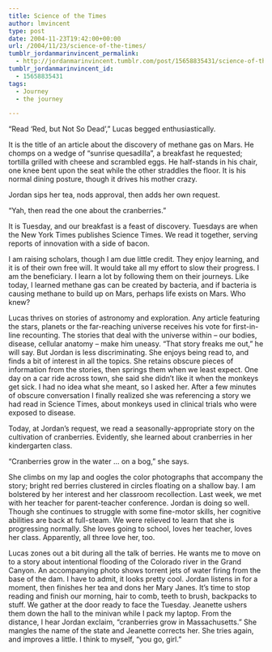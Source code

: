 ```yaml
---
title: Science of the Times
author: lmvincent
type: post
date: 2004-11-23T19:42:00+00:00
url: /2004/11/23/science-of-the-times/
tumblr_jordanmarinvincent_permalink:
  - http://jordanmarinvincent.tumblr.com/post/15658835431/science-of-the-times
tumblr_jordanmarinvincent_id:
  - 15658835431
tags:
  - Journey
  - the journey

---
```

&ldquo;Read &lsquo;Red, but Not So Dead&rsquo;,&rdquo; Lucas begged enthusiastically.

It is the title of an article about the discovery of methane gas on Mars. He chomps on a wedge of &ldquo;sunrise quesadilla&rdquo;, a breakfast he requested; tortilla grilled with cheese and scrambled eggs. He half-stands in his chair, one knee bent upon the seat while the other straddles the floor. It is his normal dining posture, though it drives his mother crazy.

Jordan sips her tea, nods approval, then adds her own request.

&ldquo;Yah, then read the one about the cranberries.&rdquo;

It is Tuesday, and our breakfast is a feast of discovery. Tuesdays are when the New York Times publishes Science Times. We read it together, serving reports of innovation with a side of bacon.<a name="more"></a>

I am raising scholars, though I am due little credit. They enjoy learning, and it is of their own free will. It would take all my effort to slow their progress. I am the beneficiary. I learn a lot by following them on their journeys. Like today, I learned methane gas can be created by bacteria, and if bacteria is causing methane to build up on Mars, perhaps life exists on Mars. Who knew?

Lucas thrives on stories of astronomy and exploration. Any article featuring the stars, planets or the far-reaching universe receives his vote for first-in-line recounting. The stories that deal with the universe within &ndash; our bodies, disease, cellular anatomy &ndash; make him uneasy. &ldquo;That story freaks me out,&rdquo; he will say. But Jordan is less discriminating. She enjoys being read to, and finds a bit of interest in all the topics. She retains obscure pieces of information from the stories, then springs them when we least expect. One day on a car ride across town, she said she didn&rsquo;t like it when the monkeys get sick. I had no idea what she meant, so I asked her. After a few minutes of obscure conversation I finally realized she was referencing a story we had read in Science Times, about monkeys used in clinical trials who were exposed to disease.

Today, at Jordan&rsquo;s request, we read a seasonally-appropriate story on the cultivation of cranberries. Evidently, she learned about cranberries in her kindergarten class.

&ldquo;Cranberries grow in the water &hellip; on a bog,&rdquo; she says.

She climbs on my lap and oogles the color photographs that accompany the story; bright red berries clustered in circles floating on a shallow bay. I am bolstered by her interest and her classroom recollection. Last week, we met with her teacher for parent-teacher conference. Jordan is doing so well. Though she continues to struggle with some fine-motor skills, her cognitive abilities are back at full-steam. We were relieved to learn that she is progressing normally. She loves going to school, loves her teacher, loves her class. Apparently, all three love her, too.

Lucas zones out a bit during all the talk of berries. He wants me to move on to a story about intentional flooding of the Colorado river in the Grand Canyon. An accompanying photo shows torrent jets of water firing from the base of the dam. I have to admit, it looks pretty cool. Jordan listens in for a moment, then finishes her tea and dons her Mary Janes. It&rsquo;s time to stop reading and finish our morning, hair to comb, teeth to brush, backpacks to stuff. We gather at the door ready to face the Tuesday. Jeanette ushers them down the hall to the minivan while I pack my laptop. From the distance, I hear Jordan exclaim, &ldquo;cranberries grow in Massachusetts.&rdquo; She mangles the name of the state and Jeanette corrects her. She tries again, and improves a little. I think to myself, &ldquo;you go, girl.&rdquo;

<div class="blogger-post-footer">
  <img loading="lazy" width="1" height="1" src="https://blogger.googleusercontent.com/tracker/9039099668816362935-4554840929659832502?l=jordansjourney2.blogspot.com" alt="" />
</div>
